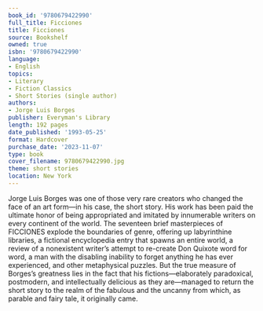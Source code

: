 ```yaml
---
book_id: '9780679422990'
full_title: Ficciones
title: Ficciones
source: Bookshelf
owned: true
isbn: '9780679422990'
language:
- English
topics:
- Literary
- Fiction Classics
- Short Stories (single author)
authors:
- Jorge Luis Borges
publisher: Everyman's Library
length: 192 pages
date_published: '1993-05-25'
format: Hardcover
purchase_date: '2023-11-07'
type: book
cover_filename: 9780679422990.jpg
theme: short stories
location: New York
---
```

Jorge Luis Borges was one of those very rare creators who changed the face of an art form—in his case, the short story. His work has been paid the ultimate honor of being appropriated and imitated by innumerable writers on every continent of the world.
The seventeen brief masterpieces of FICCIONES explode the boundaries of genre, offering up labyrinthine libraries, a fictional encyclopedia entry that spawns an entire world, a review of a nonexistent writer’s attempt to re-create Don Quixote word for word, a man with the disabling inability to forget anything he has ever experienced, and other metaphysical puzzles. But the true measure of Borges’s greatness lies in the fact that his fictions—elaborately paradoxical, postmodern, and intellectually delicious as they are—managed to return the short story to the realm of the fabulous and the uncanny from which, as parable and fairy tale, it originally came.

